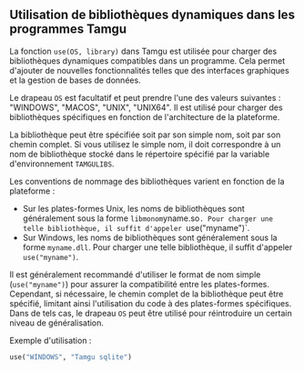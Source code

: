 ## Utilisation de bibliothèques dynamiques dans les programmes Tamgu

La fonction `use(OS, library)` dans Tamgu est utilisée pour charger des bibliothèques dynamiques compatibles dans un programme. Cela permet d'ajouter de nouvelles fonctionnalités telles que des interfaces graphiques et la gestion de bases de données.

Le drapeau `OS` est facultatif et peut prendre l'une des valeurs suivantes : "WINDOWS", "MACOS", "UNIX", "UNIX64". Il est utilisé pour charger des bibliothèques spécifiques en fonction de l'architecture de la plateforme.

La bibliothèque peut être spécifiée soit par son simple nom, soit par son chemin complet. Si vous utilisez le simple nom, il doit correspondre à un nom de bibliothèque stocké dans le répertoire spécifié par la variable d'environnement `TAMGULIBS`.

Les conventions de nommage des bibliothèques varient en fonction de la plateforme :
- Sur les plates-formes Unix, les noms de bibliothèques sont généralement sous la forme `libmonom`yname.so`. Pour charger une telle bibliothèque, il suffit d'appeler `use("myname")`.
- Sur Windows, les noms de bibliothèques sont généralement sous la forme `myname.dll`. Pour charger une telle bibliothèque, il suffit d'appeler `use("myname")`.

Il est généralement recommandé d'utiliser le format de nom simple (`use("myname")`) pour assurer la compatibilité entre les plates-formes. Cependant, si nécessaire, le chemin complet de la bibliothèque peut être spécifié, limitant ainsi l'utilisation du code à des plates-formes spécifiques. Dans de tels cas, le drapeau `OS` peut être utilisé pour réintroduire un certain niveau de généralisation.

Exemple d'utilisation :
```python
use("WINDOWS", "Tamgu sqlite")
```